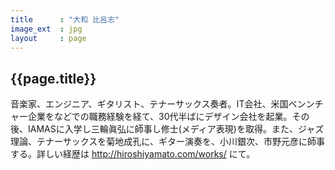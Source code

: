 ```yaml
---
title      : "大和 比呂志"
image_ext  : jpg
layout     : page
---
```


## {{page.title}}

音楽家、エンジニア、ギタリスト、テナーサックス奏者。IT会社、米国ベンンチャー企業をなどでの職務経験を経て、30代半ばにデザイン会社を起業。その後、IAMASに入学し三輪眞弘に師事し修士(メディア表現)を取得。また、ジャズ理論、テナーサックスを菊地成孔に、ギター演奏を、小川銀次、市野元彦に師事する。詳しい経歴は http://hiroshiyamato.com/works/ にて。

